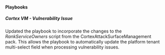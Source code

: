 
#### Playbooks

##### Cortex VM - Vulnerability Issue

Updated the playbook to incorporate the changes to the *RankServiceOwners* script from the CortexAttackSurfaceManagement pack. This allows the playbook to automatically update the platform tenant multi-select field when processing vulnerability issues.